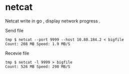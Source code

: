 # netcat
Netcat write in go , display network progress .

Send file
```
tmp $ netcat --port 9999 --host 10.80.184.2 < bigfile
Count: 208 MB Speed: 1.9 MB/S
```
Recevie file
```
tmp $ netcat -l 9999 > bigfile
Count: 526 MB Speed: 298 MB/S
```